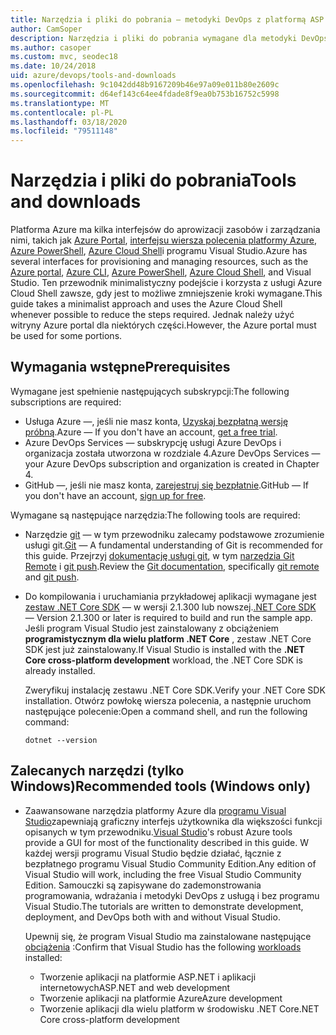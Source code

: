 ```yaml
---
title: Narzędzia i pliki do pobrania — metodyki DevOps z platformą ASP.NET Core i platformy Azure
author: CamSoper
description: Narzędzia i pliki do pobrania wymagane dla metodyki DevOps z platformą ASP.NET Core i platformy Azure.
ms.author: casoper
ms.custom: mvc, seodec18
ms.date: 10/24/2018
uid: azure/devops/tools-and-downloads
ms.openlocfilehash: 9c1042dd48b9167209b46e97a09e011b80e2609c
ms.sourcegitcommit: d64ef143c64ee4fdade8f9ea0b753b16752c5998
ms.translationtype: MT
ms.contentlocale: pl-PL
ms.lasthandoff: 03/18/2020
ms.locfileid: "79511148"
---
```

# <a name="tools-and-downloads"></a><span data-ttu-id="9b166-103">Narzędzia i pliki do pobrania</span><span class="sxs-lookup"><span data-stu-id="9b166-103">Tools and downloads</span></span>

<span data-ttu-id="9b166-104">Platforma Azure ma kilka interfejsów do aprowizacji zasobów i zarządzania nimi, takich jak [Azure Portal](https://portal.azure.com), [interfejsu wiersza polecenia platformy Azure](/cli/azure/), [Azure PowerShell](/powershell/azure/overview), [Azure Cloud Shell](https://shell.azure.com/bash)i programu Visual Studio.</span><span class="sxs-lookup"><span data-stu-id="9b166-104">Azure has several interfaces for provisioning and managing resources, such as the [Azure portal](https://portal.azure.com), [Azure CLI](/cli/azure/), [Azure PowerShell](/powershell/azure/overview), [Azure Cloud Shell](https://shell.azure.com/bash), and Visual Studio.</span></span> <span data-ttu-id="9b166-105">Ten przewodnik minimalistyczny podejście i korzysta z usługi Azure Cloud Shell zawsze, gdy jest to możliwe zmniejszenie kroki wymagane.</span><span class="sxs-lookup"><span data-stu-id="9b166-105">This guide takes a minimalist approach and uses the Azure Cloud Shell whenever possible to reduce the steps required.</span></span> <span data-ttu-id="9b166-106">Jednak należy użyć witryny Azure portal dla niektórych części.</span><span class="sxs-lookup"><span data-stu-id="9b166-106">However, the Azure portal must be used for some portions.</span></span>

## <a name="prerequisites"></a><span data-ttu-id="9b166-107">Wymagania wstępne</span><span class="sxs-lookup"><span data-stu-id="9b166-107">Prerequisites</span></span>

<span data-ttu-id="9b166-108">Wymagane jest spełnienie następujących subskrypcji:</span><span class="sxs-lookup"><span data-stu-id="9b166-108">The following subscriptions are required:</span></span>

* <span data-ttu-id="9b166-109">Usługa Azure &mdash;, jeśli nie masz konta, [Uzyskaj bezpłatną wersję próbną](https://azure.microsoft.com/free/).</span><span class="sxs-lookup"><span data-stu-id="9b166-109">Azure &mdash; If you don't have an account, [get a free trial](https://azure.microsoft.com/free/).</span></span>
* <span data-ttu-id="9b166-110">Azure DevOps Services &mdash; subskrypcję usługi Azure DevOps i organizacja została utworzona w rozdziale 4.</span><span class="sxs-lookup"><span data-stu-id="9b166-110">Azure DevOps Services &mdash; your Azure DevOps subscription and organization is created in Chapter 4.</span></span>
* <span data-ttu-id="9b166-111">GitHub &mdash;, jeśli nie masz konta, [zarejestruj się bezpłatnie](https://github.com/join).</span><span class="sxs-lookup"><span data-stu-id="9b166-111">GitHub &mdash; If you don't have an account, [sign up for free](https://github.com/join).</span></span>

<span data-ttu-id="9b166-112">Wymagane są następujące narzędzia:</span><span class="sxs-lookup"><span data-stu-id="9b166-112">The following tools are required:</span></span>

* <span data-ttu-id="9b166-113">Narzędzie [git](https://git-scm.com/downloads) &mdash; w tym przewodniku zalecamy podstawowe zrozumienie usługi git.</span><span class="sxs-lookup"><span data-stu-id="9b166-113">[Git](https://git-scm.com/downloads) &mdash; A fundamental understanding of Git is recommended for this guide.</span></span> <span data-ttu-id="9b166-114">Przejrzyj [dokumentację usługi git](https://git-scm.com/doc), w tym [narzędzia Git Remote](https://git-scm.com/docs/git-remote) i [git push](https://git-scm.com/docs/git-push).</span><span class="sxs-lookup"><span data-stu-id="9b166-114">Review the [Git documentation](https://git-scm.com/doc), specifically [git remote](https://git-scm.com/docs/git-remote) and [git push](https://git-scm.com/docs/git-push).</span></span>
* <span data-ttu-id="9b166-115">Do kompilowania i uruchamiania przykładowej aplikacji wymagane jest [zestaw .NET Core SDK](https://dotnet.microsoft.com/download/) &mdash; w wersji 2.1.300 lub nowszej.</span><span class="sxs-lookup"><span data-stu-id="9b166-115">[.NET Core SDK](https://dotnet.microsoft.com/download/) &mdash; Version 2.1.300 or later is required to build and run the sample app.</span></span> <span data-ttu-id="9b166-116">Jeśli program Visual Studio jest zainstalowany z obciążeniem **programistycznym dla wielu platform .NET Core** , zestaw .NET Core SDK jest już zainstalowany.</span><span class="sxs-lookup"><span data-stu-id="9b166-116">If Visual Studio is installed with the **.NET Core cross-platform development** workload, the .NET Core SDK is already installed.</span></span>

    <span data-ttu-id="9b166-117">Zweryfikuj instalację zestawu .NET Core SDK.</span><span class="sxs-lookup"><span data-stu-id="9b166-117">Verify your .NET Core SDK installation.</span></span> <span data-ttu-id="9b166-118">Otwórz powłokę wiersza polecenia, a następnie uruchom następujące polecenie:</span><span class="sxs-lookup"><span data-stu-id="9b166-118">Open a command shell, and run the following command:</span></span>

    ```dotnetcli
    dotnet --version
    ```

## <a name="recommended-tools-windows-only"></a><span data-ttu-id="9b166-119">Zalecanych narzędzi (tylko Windows)</span><span class="sxs-lookup"><span data-stu-id="9b166-119">Recommended tools (Windows only)</span></span>

* <span data-ttu-id="9b166-120">Zaawansowane narzędzia platformy Azure dla [programu Visual Studio](https://visualstudio.microsoft.com)zapewniają graficzny interfejs użytkownika dla większości funkcji opisanych w tym przewodniku.</span><span class="sxs-lookup"><span data-stu-id="9b166-120">[Visual Studio](https://visualstudio.microsoft.com)'s robust Azure tools provide a GUI for most of the functionality described in this guide.</span></span> <span data-ttu-id="9b166-121">W każdej wersji programu Visual Studio będzie działać, łącznie z bezpłatnego programu Visual Studio Community Edition.</span><span class="sxs-lookup"><span data-stu-id="9b166-121">Any edition of Visual Studio will work, including the free Visual Studio Community Edition.</span></span> <span data-ttu-id="9b166-122">Samouczki są zapisywane do zademonstrowania programowania, wdrażania i metodyki DevOps z usługą i bez programu Visual Studio.</span><span class="sxs-lookup"><span data-stu-id="9b166-122">The tutorials are written to demonstrate development, deployment, and DevOps both with and without Visual Studio.</span></span>

  <span data-ttu-id="9b166-123">Upewnij się, że program Visual Studio ma zainstalowane następujące [obciążenia](/visualstudio/install/modify-visual-studio) :</span><span class="sxs-lookup"><span data-stu-id="9b166-123">Confirm that Visual Studio has the following [workloads](/visualstudio/install/modify-visual-studio) installed:</span></span>

  * <span data-ttu-id="9b166-124">Tworzenie aplikacji na platformie ASP.NET i aplikacji internetowych</span><span class="sxs-lookup"><span data-stu-id="9b166-124">ASP.NET and web development</span></span>
  * <span data-ttu-id="9b166-125">Tworzenie aplikacji na platformie Azure</span><span class="sxs-lookup"><span data-stu-id="9b166-125">Azure development</span></span>
  * <span data-ttu-id="9b166-126">Tworzenie aplikacji dla wielu platform w środowisku .NET Core</span><span class="sxs-lookup"><span data-stu-id="9b166-126">.NET Core cross-platform development</span></span>
